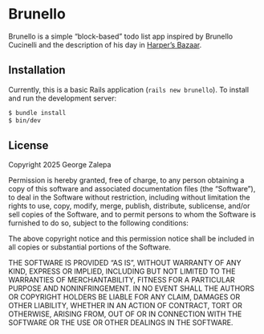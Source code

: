 # Brunello 
Brunello is a simple “block-based” todo list app inspired by Brunello Cucinelli 
and the description of his day in [Harper’s Bazaar](http://bit.ly/4jlMJOf).

## Installation
Currently, this is a basic Rails application (`rails new brunello`). To install 
and run the development server:

```sh
$ bundle install
$ bin/dev
```

## License
Copyright 2025 George Zalepa

Permission is hereby granted, free of charge, to any person obtaining a copy of 
this software and associated documentation files (the “Software”), to deal in 
the Software without restriction, including without limitation the rights to 
use, copy, modify, merge, publish, distribute, sublicense, and/or sell copies 
of the Software, and to permit persons to whom the Software is furnished to do 
so, subject to the following conditions:

The above copyright notice and this permission notice shall be included in all 
copies or substantial portions of the Software.

THE SOFTWARE IS PROVIDED “AS IS”, WITHOUT WARRANTY OF ANY KIND, EXPRESS OR 
IMPLIED, INCLUDING BUT NOT LIMITED TO THE WARRANTIES OF MERCHANTABILITY, 
FITNESS FOR A PARTICULAR PURPOSE AND NONINFRINGEMENT. IN NO EVENT SHALL THE 
AUTHORS OR COPYRIGHT HOLDERS BE LIABLE FOR ANY CLAIM, DAMAGES OR OTHER 
LIABILITY, WHETHER IN AN ACTION OF CONTRACT, TORT OR OTHERWISE, ARISING FROM, 
OUT OF OR IN CONNECTION WITH THE SOFTWARE OR THE USE OR OTHER DEALINGS IN 
THE SOFTWARE.
